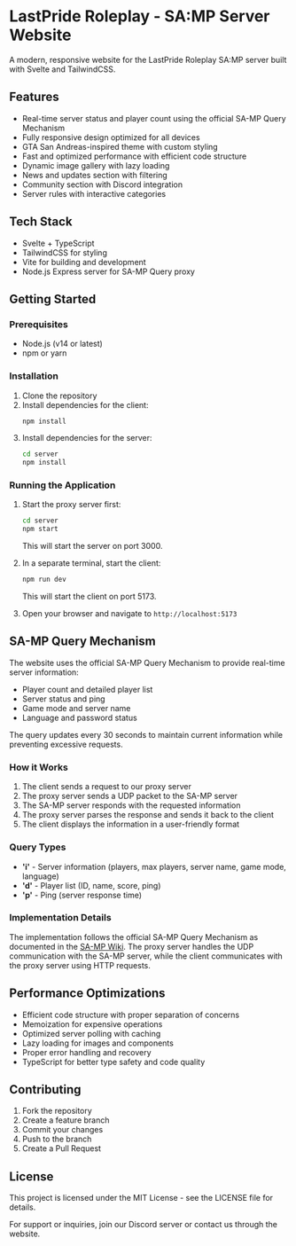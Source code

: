 # LastPride Roleplay - SA:MP Server Website

A modern, responsive website for the LastPride Roleplay SA:MP server built with Svelte and TailwindCSS.

## Features

- Real-time server status and player count using the official SA-MP Query Mechanism
- Fully responsive design optimized for all devices
- GTA San Andreas-inspired theme with custom styling
- Fast and optimized performance with efficient code structure
- Dynamic image gallery with lazy loading
- News and updates section with filtering
- Community section with Discord integration
- Server rules with interactive categories

## Tech Stack

- Svelte + TypeScript
- TailwindCSS for styling
- Vite for building and development
- Node.js Express server for SA-MP Query proxy

## Getting Started

### Prerequisites

- Node.js (v14 or latest)
- npm or yarn

### Installation

1. Clone the repository
2. Install dependencies for the client:
   ```bash
   npm install
   ```
3. Install dependencies for the server:
   ```bash
   cd server
   npm install
   ```

### Running the Application

1. Start the proxy server first:
   ```bash
   cd server
   npm start
   ```
   This will start the server on port 3000.

2. In a separate terminal, start the client:
   ```bash
   npm run dev
   ```
   This will start the client on port 5173.

3. Open your browser and navigate to `http://localhost:5173`

## SA-MP Query Mechanism

The website uses the official SA-MP Query Mechanism to provide real-time server information:

- Player count and detailed player list
- Server status and ping
- Game mode and server name
- Language and password status

The query updates every 30 seconds to maintain current information while preventing excessive requests.

### How it Works

1. The client sends a request to our proxy server
2. The proxy server sends a UDP packet to the SA-MP server
3. The SA-MP server responds with the requested information
4. The proxy server parses the response and sends it back to the client
5. The client displays the information in a user-friendly format

### Query Types

- **'i'** - Server information (players, max players, server name, game mode, language)
- **'d'** - Player list (ID, name, score, ping)
- **'p'** - Ping (server response time)

### Implementation Details

The implementation follows the official SA-MP Query Mechanism as documented in the [SA-MP Wiki](https://sampwiki.blast.hk/wiki/Query_Mechanism). The proxy server handles the UDP communication with the SA-MP server, while the client communicates with the proxy server using HTTP requests.

## Performance Optimizations

- Efficient code structure with proper separation of concerns
- Memoization for expensive operations
- Optimized server polling with caching
- Lazy loading for images and components
- Proper error handling and recovery
- TypeScript for better type safety and code quality

## Contributing

1. Fork the repository
2. Create a feature branch
3. Commit your changes
4. Push to the branch
5. Create a Pull Request

## License

This project is licensed under the MIT License - see the LICENSE file for details.

For support or inquiries, join our Discord server or contact us through the website.
